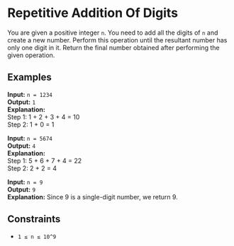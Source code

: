 # Repetitive Addition Of Digits

You are given a positive integer `n`. You need to add all the digits of `n` and create a new number. Perform this operation until the resultant number has only one digit in it. Return the final number obtained after performing the given operation.

## Examples

**Input:** `n = 1234`  
**Output:** `1`  
**Explanation:**  
Step 1: 1 + 2 + 3 + 4 = 10  
Step 2: 1 + 0 = 1  

**Input:** `n = 5674`  
**Output:** `4`  
**Explanation:**  
Step 1: 5 + 6 + 7 + 4 = 22  
Step 2: 2 + 2 = 4  

**Input:** `n = 9`  
**Output:** `9`  
**Explanation:** Since 9 is a single-digit number, we return 9.

## Constraints

- `1 ≤ n ≤ 10^9`